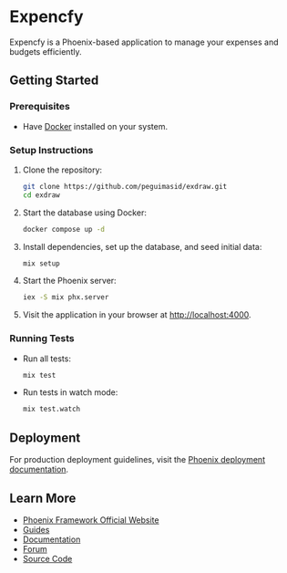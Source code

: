 # Expencfy

Expencfy is a Phoenix-based application to manage your expenses and budgets efficiently.

## Getting Started

### Prerequisites
- Have [Docker](https://www.docker.com/) installed on your system.

### Setup Instructions
1. Clone the repository:
   ```bash
   git clone https://github.com/peguimasid/exdraw.git
   cd exdraw
   ```

2. Start the database using Docker:
   ```bash
   docker compose up -d
   ```

3. Install dependencies, set up the database, and seed initial data:
   ```bash
   mix setup
   ```

4. Start the Phoenix server:
   ```bash
   iex -S mix phx.server
   ```

5. Visit the application in your browser at [http://localhost:4000](http://localhost:4000).

### Running Tests
- Run all tests:
  ```bash
  mix test
  ```

- Run tests in watch mode:
  ```bash
  mix test.watch
  ```

## Deployment
For production deployment guidelines, visit the [Phoenix deployment documentation](https://hexdocs.pm/phoenix/deployment.html).

## Learn More
- [Phoenix Framework Official Website](https://www.phoenixframework.org/)
- [Guides](https://hexdocs.pm/phoenix/overview.html)
- [Documentation](https://hexdocs.pm/phoenix)
- [Forum](https://elixirforum.com/c/phoenix-forum)
- [Source Code](https://github.com/phoenixframework/phoenix)
